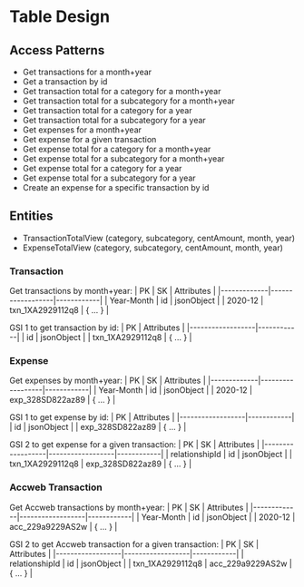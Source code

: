 # Table Design
## Access Patterns
- Get transactions for a month+year
- Get a transaction by id
- Get transaction total for a category for a month+year
- Get transaction total for a subcategory for a month+year
- Get transaction total for a category for a year
- Get transaction total for a subcategory for a year
- Get expenses for a month+year
- Get expense for a given transaction
- Get expense total for a category for a month+year
- Get expense total for a subcategory for a month+year
- Get expense total for a category for a year
- Get expense total for a subcategory for a year
- Create an expense for a specific transaction by id

## Entities
- TransactionTotalView (category, subcategory, centAmount, month, year)
- ExpenseTotalView (category, subcategory, centAmount, month, year)

### Transaction
Get transactions by month+year:
| PK          | SK               | Attributes |
|-------------|------------------|------------|
| Year-Month  | id               | jsonObject |
| 2020-12     | txn_1XA2929112q8 | { ... }    |

GSI 1 to get transaction by id:
| PK               | Attributes |
|------------------|------------|
| id               | jsonObject |
| txn_1XA2929112q8 | { ... }    |

### Expense
Get expenses by month+year:
| PK          | SK               | Attributes |
|-------------|------------------|------------|
| Year-Month  | id               | jsonObject |
| 2020-12     | exp_328SD822az89 | { ... }    |

GSI 1 to get expense by id:
| PK               | Attributes |
|------------------|------------|
| id               | jsonObject |
| exp_328SD822az89 | { ... }    |

GSI 2 to get expense for a given transaction:
| PK               | SK               | Attributes |
|------------------|------------------|------------|
| relationshipId   | id               | jsonObject |
| txn_1XA2929112q8 | exp_328SD822az89 | { ... }    |

### Accweb Transaction
Get Accweb transactions by month+year:
| PK          | SK               | Attributes |
|-------------|------------------|------------|
| Year-Month  | id               | jsonObject |
| 2020-12     | acc_229a9229AS2w | { ... }    |

GSI 2 to get Accweb transaction for a given transaction:
| PK               | SK               | Attributes |
|------------------|------------------|------------|
| relationshipId   | id               | jsonObject |
| txn_1XA2929112q8 | acc_229a9229AS2w | { ... }    |
